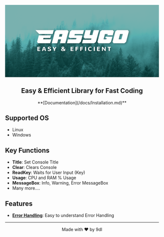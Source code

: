 <p align="center">
  <img src="/images/logo.png" alt="EasyGo Logo">
</p>

<h2 align="center">Easy & Efficient Library for Fast Coding</h2>
<p align="center">
  **[Documentation](/docs/Installation.md)**
</p>

## Supported OS
- Linux
- Windows

## Key Functions
- **Title**: Set Console Title
- **Clear**: Clears Console
- **ReadKey**: Waits for User Input (Key)
- **Usage**: CPU and RAM % Usage
- **MessageBox**: Info, Warning, Error MessageBox
- Many more....

## Features
- **[Error Handling](/images/error_handling.png)**: Easy to understand Error Handling


---

<p align="center">
  Made with ❤️ by 9dl
</p>
